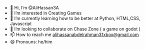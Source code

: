 - 👋 Hi, I’m @AliHassan3A
- 👀 I’m interested in Creating Games
- 🌱 I’m currently learning how to be better at Python, HTML,CSS, Javascript
- 💞️ I’m looking to collaborate on Chase Zone ( a game on godot ) 
- 📫 How to reach me alihassanabdelrahman31xbox@gmail.com
- 😄 Pronouns: he/him

<!---
AliHassan3A/AliHassan3A is a ✨ special ✨ repository because its `README.md` (this file) appears on your GitHub profile.
You can click the Preview link to take a look at your changes.
--->
